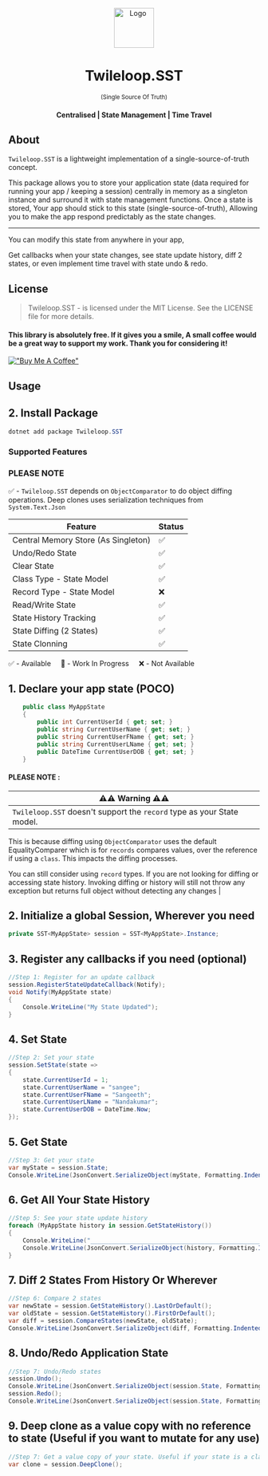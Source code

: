 ﻿<!-- PROJECT LOGO -->
<br />
<div align="center">
  <a href="https://github.com/sangeethnandakumar/Twileloop.SST">
    <img src="https://iili.io/HtlLJVV.png" alt="Logo" width="80" height="80">
  </a>

  <h1 align="center"> Twileloop.SST </h1>
  <small>(Single Source Of Truth)</small>
  <h4 align="center"> Centralised | State Management | Time Travel </h4>
</div>

## About
`Twileloop.SST` is a lightweight implementation of a single-source-of-truth concept. 

This package allows you to store your application state (data required for running your app / keeping a session) centrally in memory as a singleton instance and surround it with state management functions.
Once a state is stored, Your app should stick to this state (single-source-of-truth), Allowing you to make the app respond predictably as the state changes.

<hr/>

You can modify this state from anywhere in your app,

Get callbacks when your state changes, see state update history, diff 2 states, or even implement time travel with state undo & redo.
## License
> Twileloop.SST - is licensed under the MIT License. See the LICENSE file for more details.

#### This library is absolutely free. If it gives you a smile, A small coffee would be a great way to support my work. Thank you for considering it!
[!["Buy Me A Coffee"](https://www.buymeacoffee.com/assets/img/custom_images/orange_img.png)](https://www.buymeacoffee.com/sangeethnanda)

## Usage

## 2. Install Package

```powershell
dotnet add package Twileloop.SST
```

### Supported Features

### PLEASE NOTE
✅ - `Twileloop.SST` depends on `ObjectComparator` to do object diffing operations. Deep clones uses serialization techniques from `System.Text.Json`

| Feature     | Status 
| ---      | ---
| Central Memory Store (As Singleton) | ✅
| Undo/Redo State | ✅
| Clear State | ✅
| Class Type - State Model | ✅
| Record Type - State Model | ❌
| Read/Write State | ✅
| State History Tracking | ✅
| State Diffing (2 States) | ✅
| State Clonning | ✅


✅ - Available &nbsp;&nbsp;&nbsp; 
🚧 - Work In Progress &nbsp;&nbsp;&nbsp; 
❌ - Not Available

## 1. Declare your app state (POCO)
```csharp
    public class MyAppState
    {
        public int CurrentUserId { get; set; }
        public string CurrentUserName { get; set; }
        public string CurrentUserFName { get; set; }
        public string CurrentUserLName { get; set; }
        public DateTime CurrentUserDOB { get; set; }
    }
```

#### PLEASE NOTE :
| ⚠️⚠️ Warning  ⚠️⚠️                            | 
|------------------------------------------|
| `Twileloop.SST` doesn't support the `record` type as your State model.
This is because diffing using `ObjectComparator` uses the default EqualityComparer which is for `records` compares values, over the reference if using a `class`.
This impacts the diffing processes.

You can still consider using `record` types. If you are not looking for diffing or accessing state history. Invoking diffing or history will still not throw any exception but returns full object without detecting any changes |


## 2. Initialize a global Session<T>, Wherever you need
```csharp
private SST<MyAppState> session = SST<MyAppState>.Instance;
```

## 3. Register any callbacks if you need (optional)
```csharp
//Step 1: Register for an update callback
session.RegisterStateUpdateCallback(Notify);
void Notify(MyAppState state)
{
    Console.WriteLine("My State Updated");
}
```

## 4. Set State
```csharp
//Step 2: Set your state
session.SetState(state =>
{
    state.CurrentUserId = 1;
    state.CurrentUserName = "sangee";
    state.CurrentUserFName = "Sangeeth";
    state.CurrentUserLName = "Nandakumar";
    state.CurrentUserDOB = DateTime.Now;
});
```

## 5. Get State
```csharp
//Step 3: Get your state
var myState = session.State;
Console.WriteLine(JsonConvert.SerializeObject(myState, Formatting.Indented));
```

## 6. Get All Your State History
```csharp
//Step 5: See your state update history
foreach (MyAppState history in session.GetStateHistory())
{
    Console.WriteLine("_____________________________________________________________");
    Console.WriteLine(JsonConvert.SerializeObject(history, Formatting.Indented));
}
```

## 7. Diff 2 States From History Or Wherever
```csharp
//Step 6: Compare 2 states
var newState = session.GetStateHistory().LastOrDefault();
var oldState = session.GetStateHistory().FirstOrDefault();
var diff = session.CompareStates(newState, oldState);
Console.WriteLine(JsonConvert.SerializeObject(diff, Formatting.Indented));
```

## 8. Undo/Redo Application State
```csharp
//Step 7: Undo/Redo states
session.Undo();
Console.WriteLine(JsonConvert.SerializeObject(session.State, Formatting.Indented));
session.Redo();
Console.WriteLine(JsonConvert.SerializeObject(session.State, Formatting.Indented));
```

## 9. Deep clone as a value copy with no reference to state (Useful if you want to mutate for any use)
```csharp
//Step 7: Get a value copy of your state. Useful if your state is a class
var clone = session.DeepClone();
```
